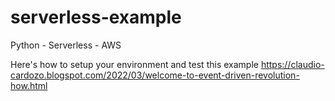 # serverless-example
Python - Serverless - AWS

Here's how to setup your environment and test this example
https://claudio-cardozo.blogspot.com/2022/03/welcome-to-event-driven-revolution-how.html
